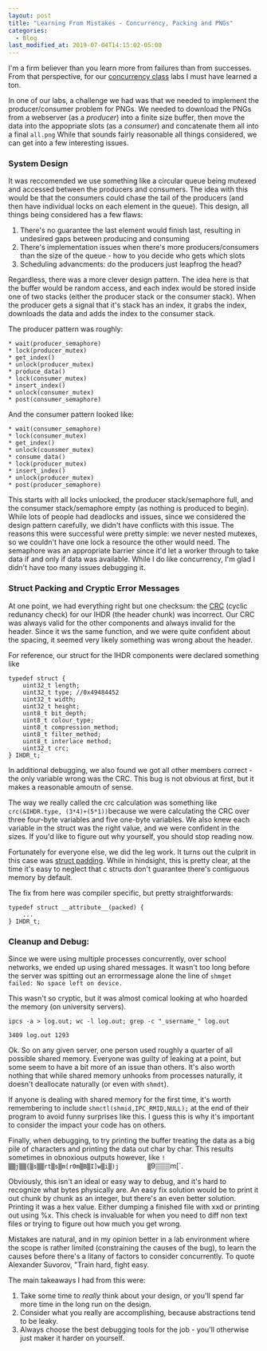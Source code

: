 ```yaml
---
layout: post
title: "Learning From Mistakes - Concurrency, Packing and PNGs"
categories:
  - Blog
last_modified_at: 2019-07-04T14:15:02-05:00
---
```


I'm a firm believer than you learn more from failures than from successes. From that perspective, for our [concurrency class](https://github.com/jzarnett/ece252) labs I must have learned a ton.  

In one of our labs, a challenge we had was that we needed to implement the producer/consumer problem for PNGs.
We needed to download the PNGs from a webserver (as a _producer_) into a finite size buffer, then move the data into the appopriate slots (as a _consumer_) and concatenate them all into a final `all.png` 
While that sounds fairly reasonable all things considered, we can get into a few interesting issues.

### System Design

It was reccomended we use something like a circular queue being mutexed and accessed between the producers and consumers. The idea with this would be that the consumers could chase the tail of the producers (and then have individual locks on each element in the queue). This design, all things being considered has a few flaws:  

1. There's no guarantee the last element would finish last, resulting in undesired gaps between producing and consuming  
2. There's implementation issues when there's more producers/consumers than the size of the queue - how to you decide who gets which slots  
3. Scheduling advancments: do the producers just leapfrog the head? 

Regardless, there was a more clever design pattern. The idea here is that the buffer would be random access, and each index would be stored inside one of two stacks (either the producer stack or the consumer stack). When the producer gets a signal that it's stack has an index, it grabs the index, downloads the data and adds the index to the consumer stack.  

The producer pattern was roughly:  

    * wait(producer_semaphore)  
    * lock(producer_mutex)  
    * get_index()  
    * unlock(producer_mutex)  
    * produce_data()   
    * lock(consumer_mutex)   
    * insert_index()  
    * unlock(consumer_mutex)  
    * post(consumer_semaphore)  

And the consumer pattern looked like: 

    * wait(consumer_semaphore)  
    * lock(consumer_mutex)  
    * get_index()  
    * unlock(counsmer_mutex) 
    * consume_data()  
    * lock(producer_mutex)  
    * insert_index()  
    * unlock(producer_mutex)  
    * post(producer_semaphore)  

This starts with all locks unlocked, the producer stack/semaphore full, and the consumer stack/semaphore empty (as nothing is produced to begin). While lots of people had deadlocks and issues, since we considered the design pattern carefully, we didn't have conflicts with this issue. The reasons this were successful were pretty simple: we never nested mutexes, so we couldn't have one lock a resource the other would need. The semaphore was an appropriate barrier since it'd let a worker through to take data if and only if data was available. While I do like concurrency, I'm glad I didn't have too many issues debugging it. 

### Struct Packing and Cryptic Error Messages

At one point, we had everything right but one checksum: the [CRC](https://en.wikipedia.org/wiki/Cyclic_redundancy_check) (cyclic redunancy check) for our IHDR (the header chunk) was incorrect. Our CRC was always valid for the other components and always invalid for the header. Since it ws the same function, and we were quite confident about the spacing, it seemed very likely something was wrong about the header. 

For reference, our struct for the IHDR components were declared something like   

    typedef struct {  
        uint32_t length;  
        uint32_t type; //0x49484452  
        uint32_t width;  
        uint32_t height;
        uint8_t bit_depth;  
        uint8_t colour_type;  
        uint8_t compression_method;  
        uint8_t filter_method;  
        uint8_t interlace method;  
        uint32_t crc;  
    } IHDR_t;`

In additional debugging, we also found we got all other members correct - the only variable wrong was the CRC. This bug is not obvious at first, but it makes a reasonable amoutn of sense.  

The way we really called the crc calculation was something like `crc(&IHDR.type, (3*4)+(5*1))`because we were calculating the CRC over three four-byte variables and five one-byte variables. We also knew each variable in the struct was the right value, and we were confident in the sizes. If you'd like to figure out why yourself, you should stop reading now. 

Fortunately for everyone else, we did the leg work. It turns out the culprit in this case was [struct padding](https://stackoverflow.com/questions/4306186/structure-padding-and-packing). While in hindsight, this is pretty clear, at the time it's easy to neglect that c structs don't guarantee there's contiguous memory by default. 

The fix from here was compiler specific, but pretty straightforwards:  

    typedef struct __attribute__(packed) {  
        ...    
    } IHDR_t;    


### Cleanup and Debug: 

Since we were using multiple processes concurrently, over school networks, we ended up using shared messages. It wasn't too long before the server was spitting out an errormessage alone the line of `shmget failed: No space left on device.` 
  
This wasn't so cryptic, but it was almost comical looking at who hoarded the memory (on university servers).  
  
`ipcs -a > log.out; wc -l log.out; grep -c "_username_" log.out` 

`3409 log.out 1293`

Ok. So on any given server, one person used roughly a quarter of all possible shared memory. Everyone was guilty of leaking at a point, but some seem to have a bit more of an issue than others. It's also worth nothing that while shared memory unhooks from processes naturally, it doesn't deallocate naturally (or even with `shmdt`).  

If anyone is dealing with shared memory for the first time, it's worth remembering to include `shmctl(shmid,IPC_RMID,NULL);` at the end of their program to avoid funny surprises like this. I guess this is why it's important to consider the impact your code has on others.

Finally, when debugging, to try printing the buffer treating the data as a big pile of characters and printing the data out char by char. This results sometimes in obnoxious outputs however, like `!▒▒j▒▒{▒s▒▒rt▒s▒m[rΘm▒B▒I]w▒i▒)j        ▒`9▒▒▒m[`.  
  
Obviously, this isn't an ideal or easy way to debug, and it's hard to recognize what bytes physically are. An easy fix solution would be to print it out chunk by chunk as an integer, but there's an even better solution. Printing it was a hex value. Either dumping a finished file with xxd or printing out using %x. This check is invaluable for when you need to diff non text files or trying to figure out how much you get wrong. 


Mistakes are natural, and in my opinion better in a lab environment where the scope is rather limited (constraining the causes of the bug), to learn the causes before there's a litany of factors to consider concurrently. To quote Alexander Suvorov, "Train hard, fight easy. 

The main takeaways I had from this were:

1. Take some time to _really_ think about your design, or you'll spend far more time in the long run on the design.  
2. Consider what you really are accomplishing, because abstractions tend to be leaky.  
3. Always choose the best debugging tools for the job - you'll otherwise just maker it harder on yourself.
